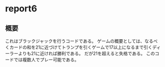 # report6

## 概要
これはブラックジャックを行うコードである。
ゲームの概要としては、なるべくカードの和を21に近づけてトランプを引くゲームで17以上になるまで引くディーラーよりも21に近ければ勝利である。
だが21を超えると失格である。
このコードでは複数人でプレー可能である。